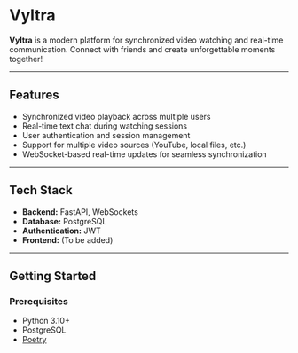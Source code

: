 # Vyltra

**Vyltra** is a modern platform for synchronized video watching and real-time communication. Connect with friends and create unforgettable moments together!

---

## Features

- Synchronized video playback across multiple users  
- Real-time text chat during watching sessions  
- User authentication and session management  
- Support for multiple video sources (YouTube, local files, etc.)  
- WebSocket-based real-time updates for seamless synchronization  

---

## Tech Stack

- **Backend:** FastAPI, WebSockets  
- **Database:** PostgreSQL
- **Authentication:** JWT  
- **Frontend:** (To be added)  

---

## Getting Started

### Prerequisites

- Python 3.10+  
- PostgreSQL 
- [Poetry](https://python-poetry.org/)
